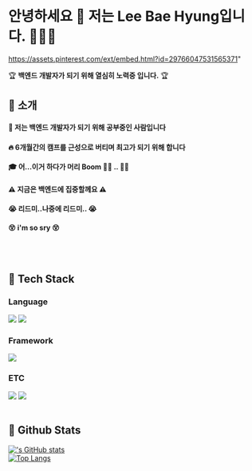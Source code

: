 # 안녕하세요 👀 저는 Lee Bae Hyung입니다. 👋👋👋
<div>
  <!--Header-->
  
  https://assets.pinterest.com/ext/embed.html?id=29766047531565371" 
  
 :trophy:  **백엔드 개발자가 되기 위해 열심히 노력중 입니다.** :trophy: 
</div>

  <!--Body-->
  
  ## 👀 소개 
  #### :raising_hand: 저는 백엔드 개발자가 되기 위해 공부중인 사람입니다 <br/>
  #### :fire: 6개월간의 캠프를 근성으로 버티며 최고가 되기 위해 합니다<br/>
  #### :mortar_board: 어...이거 하다가 머리 **Boom** :man_facepalming: .. :person_in_manual_wheelchair: 
  #### :warning: 지금은 백엔드에 집중할께요 :warning: 
  #### :sob:   리드미..나중에 리드미.. :sob: 
  #### :dizzy_face:  i'm so sry  :dizzy_face: 
  <br/>
  <br/>
  
  ## 🧱 Tech Stack
  ### Language
  <!--Python-->
  <img src="https://img.shields.io/badge/Python-3776AB?style=flat-square&logo=Python&logoColor=white"/>
  <!--JavaScript-->
  <img src="https://img.shields.io/badge/JavaScript-F7DF1E?style=flat-square&logo=JavaScript&logoColor=white"/>
  <br/>
  
  ### Framework
  <!--Django-->
  <img src="https://img.shields.io/badge/Django-092E20?style=flat-square&logo=Django&logoColor=white"/>

  
  ### ETC
 <!--Amazon AWS-->
  <img src="https://img.shields.io/badge/Amazon AWS-232F3E?style=flat-square&logo=Amazon AWS&logoColor=white"/>
  <!--MySQL-->
  <img src="https://img.shields.io/badge/MySQL-4479A1?style=flat-square&logo=MySQL&logoColor=white"/>
  <br/>
  <br/>
  
  ## 🤔 Github Stats
  [!['s GitHub stats](https://github-readme-stats.vercel.app/api?username=)](https://github.com/anuraghazra/github-readme-stats)
  <br/>
  [![Top Langs](https://github-readme-stats.vercel.app/api/top-langs/?username=)](https://github.com/anuraghazra/github-readme-stats)
  
</div>

<!--
** ** is a ✨ _special_ ✨ repository because its `README.md` (this file) appears on your GitHub profile.

Here are some ideas to get you started:
- Hi there 👋
- 🔭 I’m currently working on ...
- 🌱 I’m currently learning ...
- 👯 I’m looking to collaborate on ...
- 🤔 I’m looking for help with ...
- 💬 Ask me about ...
- 📫 How to reach me: ...
- 😄 Pronouns: ...
- ⚡ Fun fact: ...
-->
